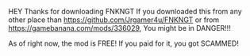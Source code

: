 HEY
Thanks for downloading FNKNGT
If you downloaded this from any other place than https://github.com/Jrgamer4u/FNKNGT or from https://gamebanana.com/mods/336029,
You might be in DANGER!!! 

As of right now, the mod is FREE! If you paid for it, you got SCAMMED!